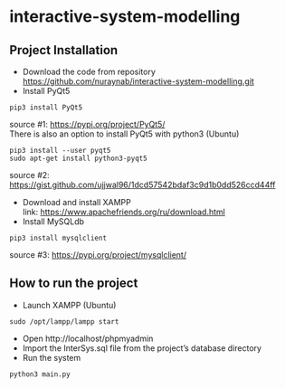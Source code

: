 # interactive-system-modelling
## Project Installation
- Download the code from repository https://github.com/nuraynab/interactive-system-modelling.git 
- Install PyQt5   
```
pip3 install PyQt5
```   
source #1: https://pypi.org/project/PyQt5/   
There is also an option to install PyQt5 with python3 (Ubuntu)  
```
pip3 install --user pyqt5  
sudo apt-get install python3-pyqt5
```
source #2: https://gist.github.com/ujjwal96/1dcd57542bdaf3c9d1b0dd526ccd44ff   
- Download and install XAMPP   
link: https://www.apachefriends.org/ru/download.html   
- Install MySQLdb  
```
pip3 install mysqlclient
```
source #3: https://pypi.org/project/mysqlclient/ 
## How to run the project
- Launch XAMPP (Ubuntu)  
```
sudo /opt/lampp/lampp start
```
- Open http://localhost/phpmyadmin   
- Import the InterSys.sql file from the project’s database directory
- Run the system 
```
python3 main.py
```
